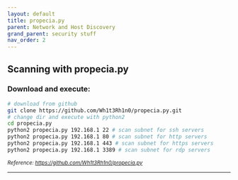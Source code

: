 ```yaml
---
layout: default
title: propecia.py 
parent: Network and Host Discovery
grand_parent: security stuff
nav_order: 2
---
```


## Scanning with propecia.py

### Download and execute:
```bash
# download from github
git clone https://github.com/Wh1t3Rh1n0/propecia.py.git
# change dir and execute with python2
cd propecia.py
python2 propecia.py 192.168.1 22 # scan subnet for ssh servers
python2 propecia.py 192.168.1 80 # scan subnet for http servers
python2 propecia.py 192.168.1 443 # scan subnet for https servers 
python2 propecia.py 192.168.1 3389 # scan subnet for rdp servers
```

<small>*Reference: <https://github.com/Wh1t3Rh1n0/propecia.py>*</small>

---

